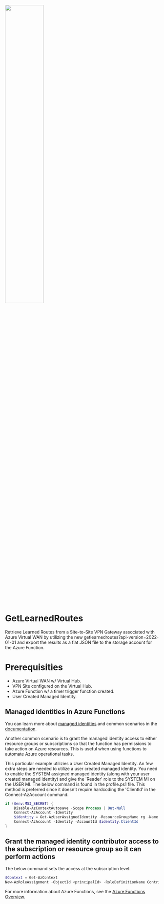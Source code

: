 <img src="https://www.appliedis.com/wp-content/uploads/2019/06/Azure-Virtual-WAN-Icon.png" width="50%" height="50%">

# GetLearnedRoutes
Retrieve Learned Routes from a Site-to-Site VPN Gateway associated with Azure Virtual WAN by utilizing the new getlearnedroutes?api-version=2022-01-01 and export the results as a flat JSON file to the storage account for the Azure Function.
# Prerequisities

* Azure Virtual WAN w/ Virtual Hub.
* VPN Site configured on the Virtual Hub.
* Azure Function w/ a timer trigger function created.
* User Created Managed Identity.
## Managed identities in Azure Functions

You can learn more about [managed identities](https://docs.microsoft.com/azure/app-service/overview-managed-identity) and common scenarios in the [documentation](https://docs.microsoft.com/azure/app-service/overview-managed-identity#obtaining-tokens-for-azure-resources).

Another common scenario is to grant the managed identity access to either resource groups or subscriptions so that the function has permissions to take action on Azure resources. This is useful when using functions to automate Azure operational tasks.

This particular example utilizies a User Created Managed Identity. An few extra steps are needed to utilize a user created managed identity. You need to enable the SYSTEM assigned managed identity (along with your user created managed identity) and give the 'Reader' role to the SYSTEM MI on the USER MI. The below command is found in the profile.ps1 file. This method is preferred since it doesn't require hardcoding the 'ClientId' in the Connect-AzAccount command.

```powershell
if ($env:MSI_SECRET) {
    Disable-AzContextAutosave -Scope Process | Out-Null
    Connect-AzAccount -Identity
    $identity = Get-AzUserAssignedIdentity -ResourceGroupName rg -Name mi
    Connect-AzAccount -Identity -AccountId $identity.ClientId
}
```
## Grant the managed identity contributor access to the subscription or resource group so it can perform actions

The below command sets the access at the subscription level.

```powershell
$Context = Get-AzContext
New-AzRoleAssignment -ObjectId <principalId> -RoleDefinitionName Contributor -Scope "/subscriptions/$($Context.Subscription)"
```
For more information about Azure Functions, see the [Azure Functions Overview](https://azure.microsoft.com/documentation/articles/functions-overview/).


